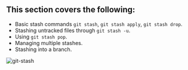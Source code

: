 ## This section covers the following:
- Basic stash commands `git stash`, `git stash apply`, `git stash drop`.
- Stashing untracked files through `git stash -u`.
- Using `git stash pop`.
- Managing multiple stashes.
- Stashing into a branch.


![git-stash](https://user-images.githubusercontent.com/93892538/182960910-6583d743-ded1-4ae2-bfc1-d70ab9db5f70.png)
